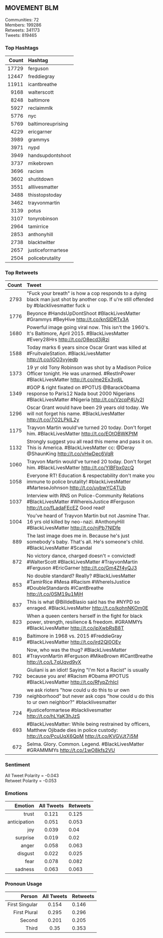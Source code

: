 
## MOVEMENT BLM

Communities: 72  
Members: 199286  
Retweets: 341173  
Tweets: 819465

### Top Hashtags

| Count | Hashtag |
|------:|:------|
| 17729 | ferguson |
| 12447 | freddiegray |
| 11911 | icantbreathe |
| 9168 | walterscott |
| 8248 | baltimore |
| 5927 | reclaimmlk |
| 5776 | nyc |
| 5769 | baltimoreuprising |
| 4229 | ericgarner |
| 3989 | grammys |
| 3971 | nypd |
| 3949 | handsupdontshoot |
| 3737 | mikebrown |
| 3696 | racism |
| 3602 | shutitdown |
| 3551 | alllivesmatter |
| 3488 | thisstopstoday |
| 3462 | trayvonmartin |
| 3139 | potus |
| 3107 | tonyrobinson |
| 2964 | tamirrice |
| 2853 | anthonyhill |
| 2738 | blacktwitter |
| 2657 | justiceformartese |
| 2504 | policebrutality |


### Top Retweets

| Count | Tweet |
|------:|:------|
| 2793 | "Fuck your breath" is how a cop responds to a dying black man just shot by another cop. If u're still offended by #blacklivesmatter fuck u |
| 1776 | Beyonce #HandsUpDontShoot #BlackLivesMatter #Grammys #BeyHive http://t.co/knSlDRTx3A |
| 1680 | Powerful image going viral now. This isn't the 1960's. It's Baltimore, April 2015. #BlackLivesMatter #Every28Hrs http://t.co/O8ecd3jRzi |
| 1588 | Today marks 6 years since Oscar Grant was killed at #FruitvaleStation. #BlackLivesMatter http://t.co/iOO3vyjedb |
| 1373 | 19 yr old Tony Robinson was shot by a Madison Police Officer tonight. He was unarmed. #RestInPower #BlackLivesMatter http://t.co/me2Ex3vdjL |
| 1349 | #GOP &amp; right fixated on #POTUS @BarackObama response to Paris12  Nada bout 2000 Nigerians #BlackLivesMatter #Nigeria http://t.co/VzcpP4Uy2l |
| 1296 | Oscar Grant would have been 29 years old today. We will not forget his name. #BlackLivesMatter http://t.co/7O2LPklL2y |
| 1175 | Trayvon Martin would've turned 20 today. Don't forget him. #BlackLivesMatter http://t.co/EOtOBWKPtM |
| 1132 | Strongly suggest you all read this meme and pass it on. This is America. #BlackLivesMatter cc: @Deray @ShaunKing http://t.co/vHwDec6VqR |
| 1060 | Trayvon Martin would've turned 20 today. Don't forget him. #BlackLivesMatter http://t.co/YIBFbx0zcQ |
| 1058 | Everyone RT! Education &amp; respectability don't make you immune to police brutality!  #blackLivesMatter #MarteseJohnson http://t.co/uybwYC4TUb |
| 1037 | Interview with RNS on Police-Community Relations #BlackLivesMatter #WhereisJustice #Ferguson http://t.co/fLadaFEcEZ Good read! |
| 1004 | You've heard of Trayvon Martin but not Jasmine Thar. 16 yrs old killed by neo-nazi. #AnthonyHill #BlackLivesMatter http://t.co/njPb7NlDfe |
| 889 | The last image does me in.  Because he's just somebody's baby.  That's all.  He's someone's child.  #BlackLivesMatter  #Scandal |
| 872 | No victory dance, charged doesn't = convicted! #WalterScott #BlackLivesMatter #TrayvonMartin #Ferguson #EricGarner http://t.co/Gm4Zf4yQJ3 |
| 853 | No double standard? Really? #BlackLivesMatter #TamirRice #Mesa #Racism #WhereIsJustice #DoubleStandards #ICantBreathe http://t.co/0SM19u1MjH |
| 837 | This is what @BilldeBlasio said has the #NYPD so enraged. #BlackLivesMatter http://t.co/kohnNKOm0E |
| 823 | When a queen centers herself in the fight for black power, strength, resilience &amp; freedom. #GRAMMYs #BlackLivesMatter http://t.co/ipXwbRsB8T |
| 819 | Baltimore in 1968 vs. 2015 #FreddieGray #BlackLivesMatter http://t.co/ird2Ql0OEv |
| 801 | Now, who was the thug? #BlackLivesMatter #TrayvonMartin #Ferguson #MikeBrown #ICantBreathe http://t.co/L7qUqvd9vX |
| 792 | Giuliani is an idiot! Saying "I'm Not a Racist" is usually because you are! #Racism #Obama #POTUS #BlackLivesMatter http://t.co/RfypZrhIcI |
| 739 | we ask rioters "how could u do this to ur own neighborhood" but never ask cops "how could u do this to ur own neighbor?" #blacklivesmatter |
| 724 | #justiceformartese #blacklivesmatter http://t.co/hLYaK3hJzS |
| 693 | #BlackLivesMatter: While being restrained by officers, Matthew Ojibade dies in police custody: http://t.co/PcuUqX6QpM http://t.co/KVGVJt7i5M |
| 672 | Selma. Glory. Common. Legend. #BlackLivesMatter #GRAMMMYs http://t.co/1wO8kfs2VU |


### Sentiment

All Tweet Polarity = -0.043  
Retweet Polarity = -0.053

### Emotions

| Emotion | All Tweets | Retweets |
|------:|:------:|:-------|
| trust | 0.121 | 0.125 |
| anticipation | 0.051 | 0.053 |
| joy | 0.039 | 0.04 |
| surprise | 0.019 | 0.02 |
| anger | 0.058 | 0.063 |
| disgust | 0.022 | 0.025 |
| fear | 0.078 | 0.082 |
| sadness | 0.063 | 0.063 |


### Pronoun Usage

| Person | All Tweets | Retweets |
|------:|:------:|:-------|
| First Singular | 0.154 | 0.146 |
| First Plural | 0.295 | 0.296 |
| Second | 0.201 | 0.205 |
| Third | 0.35 | 0.353 |


